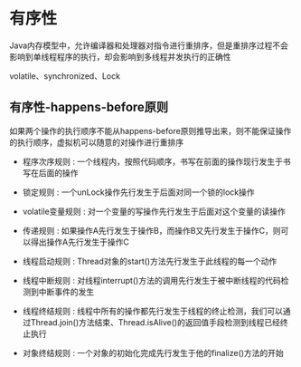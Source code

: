 # 有序性

Java内存模型中，允许编译器和处理器对指令进行重排序，但是重排序过程不会影响到单线程程序的执行，却会影响到多线程并发执行的正确性

volatile、synchronized、Lock


## 有序性-happens-before原则

如果两个操作的执行顺序不能从happens-before原则推导出来，则不能保证操作的执行顺序，虚拟机可以随意的对操作进行重排序

* 程序次序规则 : 一个线程内，按照代码顺序，书写在前面的操作现行发生于书写在后面的操作

* 锁定规则 : 一个unLock操作先行发生于后面对同一个锁的lock操作

* volatile变量规则 : 对一个变量的写操作先行发生于后面对这个变量的读操作

* 传递规则 : 如果操作A先行发生于操作B，而操作B又先行发生于操作C，则可以得出操作A先行发生于操作C

* 线程启动规则 : Thread对象的start()方法先行发生于此线程的每一个动作

* 线程中断规则 : 对线程interrupt()方法的调用先行发生于被中断线程的代码检测到中断事件的发生

* 线程终结规则 : 线程中所有的操作都先行发生于线程的终止检测，我们可以通过Thread.join()方法结束、Thread.isAlive()的返回值手段检测到线程已经终止执行

* 对象终结规则 : 一个对象的初始化完成先行发生于他的finalize()方法的开始
